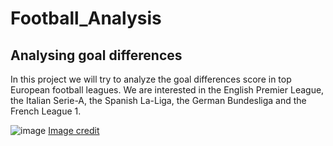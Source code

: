 # Football_Analysis
## Analysing goal differences
In this project we will try to analyze the goal differences score in top European football leagues. We are interested in the English Premier League, the Italian Serie-A, the Spanish La-Liga, the German Bundesliga and the French League 1. 

![image](https://github.com/user-attachments/assets/4edad401-af01-4752-a81b-19aa0e24f5cb)
[Image credit](https://emeraldpress.org/3614/uncategorized/the-top-five-soccer-leagues/)
